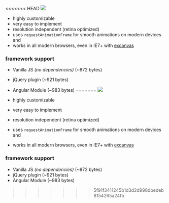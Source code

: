 <<<<<<< HEAD
[![](https://github.com/rendro/easy-pie-chart/raw/master/demo/img/easy-pie-chart.png)](http://drbl.in/ezuc)

* highly customizable
* very easy to implement
* resolution independent (retina optimized)
* uses `requestAnimationFrame` for smooth animations on modern devices and
* works in all modern browsers, even in IE7+ with [excanvas](https://code.google.com/p/explorercanvas/wiki/Instructions)

### framework support

* Vanilla JS *(no dependencies)* (~872 bytes)
* jQuery plugin (~921 bytes)
* Angular Module (~983 bytes)
=======
[![](https://github.com/rendro/easy-pie-chart/raw/master/demo/img/easy-pie-chart.png)](http://drbl.in/ezuc)

* highly customizable
* very easy to implement
* resolution independent (retina optimized)
* uses `requestAnimationFrame` for smooth animations on modern devices and
* works in all modern browsers, even in IE7+ with [excanvas](https://code.google.com/p/explorercanvas/wiki/Instructions)

### framework support

* Vanilla JS *(no dependencies)* (~872 bytes)
* jQuery plugin (~921 bytes)
* Angular Module (~983 bytes)
>>>>>>> 5f91f3411245b1d3d2d998dbedeb8154265a24fb
